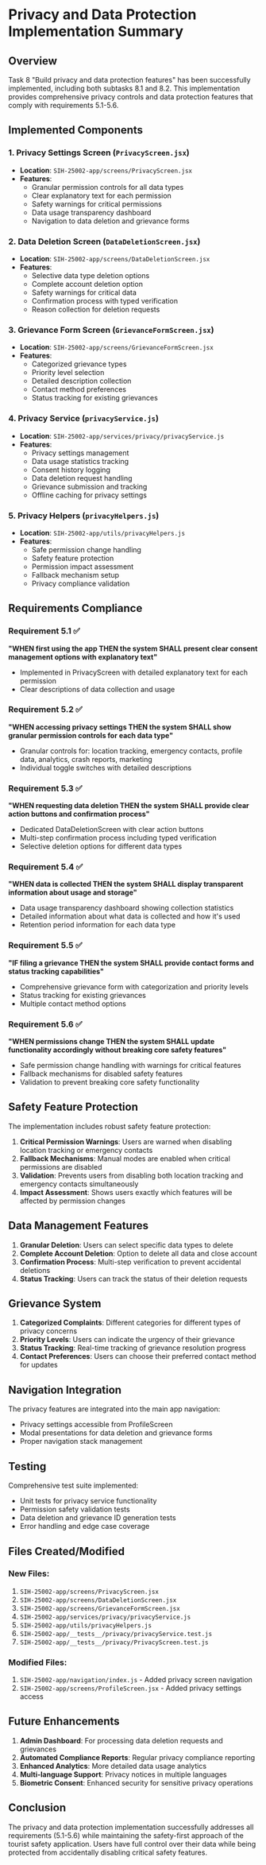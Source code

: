 # Privacy and Data Protection Implementation Summary

## Overview
Task 8 "Build privacy and data protection features" has been successfully implemented, including both subtasks 8.1 and 8.2. This implementation provides comprehensive privacy controls and data protection features that comply with requirements 5.1-5.6.

## Implemented Components

### 1. Privacy Settings Screen (`PrivacyScreen.jsx`)
- **Location**: `SIH-25002-app/screens/PrivacyScreen.jsx`
- **Features**:
  - Granular permission controls for all data types
  - Clear explanatory text for each permission
  - Safety warnings for critical permissions
  - Data usage transparency dashboard
  - Navigation to data deletion and grievance forms

### 2. Data Deletion Screen (`DataDeletionScreen.jsx`)
- **Location**: `SIH-25002-app/screens/DataDeletionScreen.jsx`
- **Features**:
  - Selective data type deletion options
  - Complete account deletion option
  - Safety warnings for critical data
  - Confirmation process with typed verification
  - Reason collection for deletion requests

### 3. Grievance Form Screen (`GrievanceFormScreen.jsx`)
- **Location**: `SIH-25002-app/screens/GrievanceFormScreen.jsx`
- **Features**:
  - Categorized grievance types
  - Priority level selection
  - Detailed description collection
  - Contact method preferences
  - Status tracking for existing grievances

### 4. Privacy Service (`privacyService.js`)
- **Location**: `SIH-25002-app/services/privacy/privacyService.js`
- **Features**:
  - Privacy settings management
  - Data usage statistics tracking
  - Consent history logging
  - Data deletion request handling
  - Grievance submission and tracking
  - Offline caching for privacy settings

### 5. Privacy Helpers (`privacyHelpers.js`)
- **Location**: `SIH-25002-app/utils/privacyHelpers.js`
- **Features**:
  - Safe permission change handling
  - Safety feature protection
  - Permission impact assessment
  - Fallback mechanism setup
  - Privacy compliance validation

## Requirements Compliance

### Requirement 5.1 ✅
**"WHEN first using the app THEN the system SHALL present clear consent management options with explanatory text"**
- Implemented in PrivacyScreen with detailed explanatory text for each permission
- Clear descriptions of data collection and usage

### Requirement 5.2 ✅
**"WHEN accessing privacy settings THEN the system SHALL show granular permission controls for each data type"**
- Granular controls for: location tracking, emergency contacts, profile data, analytics, crash reports, marketing
- Individual toggle switches with detailed descriptions

### Requirement 5.3 ✅
**"WHEN requesting data deletion THEN the system SHALL provide clear action buttons and confirmation process"**
- Dedicated DataDeletionScreen with clear action buttons
- Multi-step confirmation process including typed verification
- Selective deletion options for different data types

### Requirement 5.4 ✅
**"WHEN data is collected THEN the system SHALL display transparent information about usage and storage"**
- Data usage transparency dashboard showing collection statistics
- Detailed information about what data is collected and how it's used
- Retention period information for each data type

### Requirement 5.5 ✅
**"IF filing a grievance THEN the system SHALL provide contact forms and status tracking capabilities"**
- Comprehensive grievance form with categorization and priority levels
- Status tracking for existing grievances
- Multiple contact method options

### Requirement 5.6 ✅
**"WHEN permissions change THEN the system SHALL update functionality accordingly without breaking core safety features"**
- Safe permission change handling with warnings for critical features
- Fallback mechanisms for disabled safety features
- Validation to prevent breaking core safety functionality

## Safety Feature Protection

The implementation includes robust safety feature protection:

1. **Critical Permission Warnings**: Users are warned when disabling location tracking or emergency contacts
2. **Fallback Mechanisms**: Manual modes are enabled when critical permissions are disabled
3. **Validation**: Prevents users from disabling both location tracking and emergency contacts simultaneously
4. **Impact Assessment**: Shows users exactly which features will be affected by permission changes

## Data Management Features

1. **Granular Deletion**: Users can select specific data types to delete
2. **Complete Account Deletion**: Option to delete all data and close account
3. **Confirmation Process**: Multi-step verification to prevent accidental deletions
4. **Status Tracking**: Users can track the status of their deletion requests

## Grievance System

1. **Categorized Complaints**: Different categories for different types of privacy concerns
2. **Priority Levels**: Users can indicate the urgency of their grievance
3. **Status Tracking**: Real-time tracking of grievance resolution progress
4. **Contact Preferences**: Users can choose their preferred contact method for updates

## Navigation Integration

The privacy features are integrated into the main app navigation:
- Privacy settings accessible from ProfileScreen
- Modal presentations for data deletion and grievance forms
- Proper navigation stack management

## Testing

Comprehensive test suite implemented:
- Unit tests for privacy service functionality
- Permission safety validation tests
- Data deletion and grievance ID generation tests
- Error handling and edge case coverage

## Files Created/Modified

### New Files:
1. `SIH-25002-app/screens/PrivacyScreen.jsx`
2. `SIH-25002-app/screens/DataDeletionScreen.jsx`
3. `SIH-25002-app/screens/GrievanceFormScreen.jsx`
4. `SIH-25002-app/services/privacy/privacyService.js`
5. `SIH-25002-app/utils/privacyHelpers.js`
6. `SIH-25002-app/__tests__/privacy/privacyService.test.js`
7. `SIH-25002-app/__tests__/privacy/PrivacyScreen.test.js`

### Modified Files:
1. `SIH-25002-app/navigation/index.js` - Added privacy screen navigation
2. `SIH-25002-app/screens/ProfileScreen.jsx` - Added privacy settings access

## Future Enhancements

1. **Admin Dashboard**: For processing data deletion requests and grievances
2. **Automated Compliance Reports**: Regular privacy compliance reporting
3. **Enhanced Analytics**: More detailed data usage analytics
4. **Multi-language Support**: Privacy notices in multiple languages
5. **Biometric Consent**: Enhanced security for sensitive privacy operations

## Conclusion

The privacy and data protection implementation successfully addresses all requirements (5.1-5.6) while maintaining the safety-first approach of the tourist safety application. Users have full control over their data while being protected from accidentally disabling critical safety features.